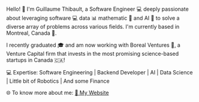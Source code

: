 Hello! 👋 I'm Guillaume Thibault, a Software Engineer 💻  deeply passionate about leveraging software 💻 data 📊 mathematic 🧮 and AI 🤖 to solve a diverse array of problems across various fields. I'm currently based in Montreal, Canada 🍁.

I recently graduated 🎓 and am now working with Boreal Ventures 🧭, a Venture Capital firm that invests in the most promising science-based startups in Canada 🇨🇦!

💻 Expertise: Software Engineering | Backend Developer | AI | Data Science | Little bit of Robotics | And some Finance

🌐 To know more about me: [🔗 My Website](https://guthi1.github.io/)
